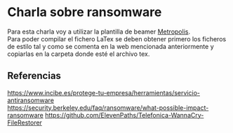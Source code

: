 # Charla sobre ransomware
Para esta charla voy a utilizar la plantilla de beamer [Metropolis](https://github.com/matze/mtheme).  
Para poder compilar el fichero LaTex se deben obtener primero los ficheros de estilo tal y como se comenta en la web mencionada anteriormente y copiarlas en la carpeta donde esté el archivo tex.


## Referencias
https://www.incibe.es/protege-tu-empresa/herramientas/servicio-antiransomware  
https://security.berkeley.edu/faq/ransomware/what-possible-impact-ransomware
https://github.com/ElevenPaths/Telefonica-WannaCry-FileRestorer
